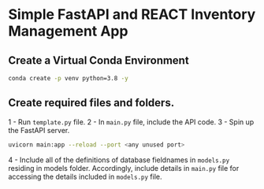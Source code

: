 # Simple FastAPI and REACT Inventory Management App

## Create a Virtual Conda Environment

```bash
conda create -p venv python=3.8 -y
```

## Create required files and folders.

1 - Run `template.py` file.
2 - In `main.py` file, include the API code. 
3 - Spin up the FastAPI server.
```bash
uvicorn main:app --reload --port <any unused port>
```
4 - Include all of the definitions of database fieldnames in `models.py` residing in models folder. Accordingly, include details in `main.py` file for accessing the details included in `models.py` file.
